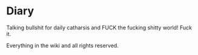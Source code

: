 # Diary
Talking bullshit for daily catharsis and FUCK the fucking shitty world! Fuck it.

Everything in the wiki and all rights reserved.
